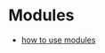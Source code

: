 # Modules

- [how to use modules](https://github.com/JakeAndTheRobot/python-tools/blob/main/modules/how-to-use-modules.md)
